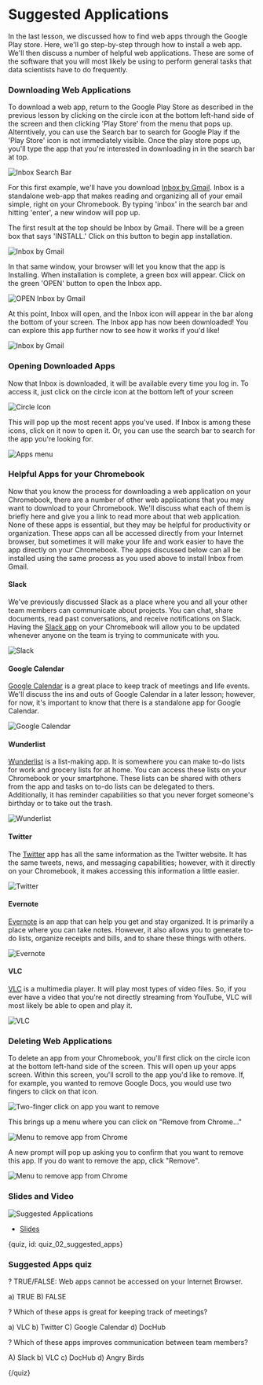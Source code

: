 # Suggested Applications

In the last lesson, we discussed how to find web apps through the Google Play store. Here, we'll go step-by-step through how to install a web app. We'll then discuss a number of helpful web applications. These are some of the software that you will most likely be using to perform general tasks that data scientists have to do frequently. 

### Downloading Web Applications

To download a web app, return to the Google Play Store as described in the previous lesson by clicking on the circle icon at the bottom left-hand side of the screen and then clicking 'Play Store' from the menu that pops up. Alterntively, you can use the Search bar to search for Google Play if the 'Play Store' icon is not immediately visible. Once the play store pops up, you'll type the app that you're interested in downloading in in the search bar at top.

![Inbox Search Bar](images/02_suggestedapps/02_gettingstarted_suggestedapps-3.png)

For this first example, we'll have you download [Inbox by Gmail](https://www.google.com/inbox/). Inbox is a standalone web-app that makes reading and organizing all of your email simple, right on your Chromebook. By typing 'inbox' in the search bar and hitting 'enter', a new window will pop up. 

The first result at the top should be Inbox by Gmail. There will be a green box that says 'INSTALL.' Click on this button to begin app installation.

![Inbox by Gmail](images/02_suggestedapps/02_gettingstarted_suggestedapps-4.png)

In that same window, your browser will let you know that the app is Installing. When installation is complete, a green box will appear. Click on the green 'OPEN' button to open the Inbox app.

![OPEN Inbox by Gmail](images/02_suggestedapps/02_gettingstarted_suggestedapps-6.png)

At this point, Inbox will open, and the Inbox icon will appear in the bar along the bottom of your screen. The Inbox app has now been downloaded! You can explore this app further now to see how it works if you'd like!

![Inbox by Gmail](images/02_suggestedapps/02_gettingstarted_suggestedapps-7.png)


### Opening Downloaded Apps

Now that Inbox is downloaded, it will be available every time you log in. To access it, just click on the circle icon at the bottom left of your screen

![Circle Icon](images/02_suggestedapps/02_gettingstarted_suggestedapps-8.png)

This will pop up the most recent apps you've used. If Inbox is among these icons, click on it now to open it. Or, you can use the search bar to search for the app you're looking for.

![Apps menu](images/02_suggestedapps/02_gettingstarted_suggestedapps-9.png)

### Helpful Apps for your Chromebook

Now that you know the process for downloading a web application on your Chromebook, there are a number of other web applications that you may want to download to your Chromebook. We'll discuss what each of them is briefly here and give you a link to read more about that web application. None of these apps is essential, but they may be helpful for productivity or organization. These apps can all be accessed directly from your Internet browser, but sometimes it will make your life and work easier to have the app directly on your Chromebook. The apps discussed below can all be installed using the same process as you used above to install Inbox from Gmail.

#### Slack

We've previously discussed Slack as a place where you and all your other team members can communicate about projects. You can chat, share documents, read past conversations, and receive notifications on Slack. Having the [Slack app](https://play.google.com/store/apps/details?id=com.Slack) on your Chromebook will allow you to be updated whenever anyone on the team is trying to communicate with you. 

![Slack](images/02_suggestedapps/02_gettingstarted_suggestedapps-11.png)


#### Google Calendar

[Google Calendar](https://play.google.com/store/apps/details?id=com.google.android.calendar) is a great place to keep track of meetings and life events. We'll discuss the ins and outs of Google Calendar in a later lesson; however, for now, it's important to know that there is a standalone app for Google Calendar.

![Google Calendar](images/02_suggestedapps/02_gettingstarted_suggestedapps-12.png)

#### Wunderlist

[Wunderlist](https://play.google.com/store/apps/details?id=com.wunderkinder.wunderlistandroid) is a list-making app. It is somewhere you can make to-do lists for work and grocery lists for at home. You can access these lists on your Chromebook or your smartphone. These lists can be shared with others from the app and tasks on to-do lists can be delegated to thers. Additionally, it has reminder capabilities so that you never forget someone's birthday or to take out the trash.

![Wunderlist](images/02_suggestedapps/02_gettingstarted_suggestedapps-13.png)

#### Twitter

The [Twitter](https://play.google.com/store/apps/details?id=com.twitter.android) app has all the same information as the Twitter website. It has the same tweets, news, and messaging capabilities; however, with it directly on your Chromebook, it makes accessing this information a little easier. 

![Twitter](images/02_suggestedapps/02_gettingstarted_suggestedapps-14.png)

#### Evernote

[Evernote](https://play.google.com/store/apps/details?id=com.evernote) is an app that can help you get and stay organized. It is primarily a place where you can take notes. However, it also allows you to generate to-do lists, organize receipts and bills, and to share these things with others. 

![Evernote](images/02_suggestedapps/02_gettingstarted_suggestedapps-15.png)

#### VLC

[VLC](https://play.google.com/store/apps/details?id=org.videolan.vlc) is a multimedia player. It will play most types of video files. So, if you ever have a video that you're not directly streaming from YouTube, VLC will most likely be able to open and play it.

![VLC](images/02_suggestedapps/02_gettingstarted_suggestedapps-16.png)

### Deleting Web Applications 

To delete an app from your Chromebook, you'll first click on the circle icon at the bottom left-hand side of the screen. This will open up your apps screen. Within this screen, you'll scroll to the app you'd like to remove. If, for example, you wanted to remove Google Docs, you would use two fingers to click on that icon. 

![Two-finger click on app you want to remove](images/02_suggestedapps/02_gettingstarted_suggestedapps-17.png)

This brings up a menu where you can click on "Remove from Chrome..."

![Menu to remove app from Chrome](images/02_suggestedapps/02_gettingstarted_suggestedapps-18.png)

A new prompt will pop up asking you to confirm that you want to remove this app. If you do want to remove the app, click "Remove".

![Menu to remove app from Chrome](images/02_suggestedapps/02_gettingstarted_suggestedapps-18.png)

### Slides and Video

![Suggested Applications](https://youtu.be/9qpOBCLSFYQ)

* [Slides](https://docs.google.com/presentation/d/1oEKP1NX1_cjxQj4SQNDknVwDDV8bG3JRkvFxOiLUg3A/edit?usp=sharing)


{quiz, id: quiz_02_suggested_apps}

### Suggested Apps quiz

? TRUE/FALSE: Web apps cannot be accessed on your Internet Browser.

a) TRUE
B) FALSE

? Which of these apps is great for keeping track of meetings?

a) VLC
b) Twitter
C) Google Calendar
d) DocHub

? Which of these apps improves communication between team members?

A) Slack
b) VLC
c) DocHub
d) Angry Birds

{/quiz}

